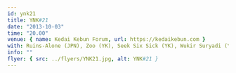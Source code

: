 ```yaml
---
id: ynk21
title: YNK#21
date: "2013-10-03"
time: "20.00"
venue: { name: Kedai Kebun Forum, url: https://kedaikebun.com }
with: Ruins-Alone (JPN), Zoo (YK), Seek Six Sick (YK), Wukir Suryadi (YK) & I Know You Well Miss Clara (YK)
info: ""
flyer: { src: ../flyers/YNK21.jpg, alt: YNK#21 }
---
```

